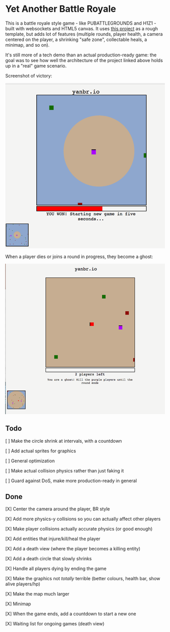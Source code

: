 # Yet Another Battle Royale

This is a battle royale style game - like PUBATTLEGROUNDS and H1Z1 - built with websockets and HTML5 canvas. It uses [this project](https://github.com/sgoedecke/socket-io-game) as a rough template, but adds lot of features (multiple rounds, player health, a camera centered on the player, a shrinking "safe zone", collectable heals, a minimap, and so on).

It's still more of a tech demo than an actual production-ready game: the goal was to see how well the architecture of the project linked above holds up in a "real" game scenario.

Screenshot of victory:

<img src="./yanbr_victory.png" alt="screenshot" width="500px">

When a player dies or joins a round in progress, they become a ghost:

<img src="./yanbr_ghost.png" alt="screenshot" width="500px">

## Todo

[ ] Make the circle shrink at intervals, with a countdown

[ ] Add actual sprites for graphics

[ ] General optimization

[ ] Make actual collision physics rather than just faking it

[ ] Guard against DoS, make more production-ready in general


## Done

[X] Center the camera around the player, BR style

[X] Add more physics-y collisions so you can actually affect other players

[X] Make player collisions actually accurate physics (or good enough)

[X] Add entities that injure/kill/heal the player

[X] Add a death view (where the player becomes a killing entity)

[X] Add a death circle that slowly shrinks

[X] Handle all players dying by ending the game

[X] Make the graphics not _totally_ terrible (better colours, health bar, show alive players/hp)

[X] Make the map much larger

[X] Minimap

[X] When the game ends, add a countdown to start a new one

[X] Waiting list for ongoing games (death view)

